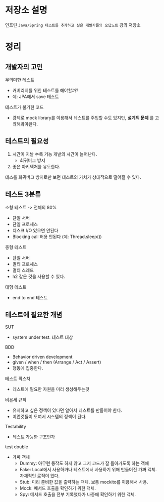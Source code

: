 # 저장소 설명
인프린 `Java/Spring 테스트를 추가하고 싶은 개발자들의 오답노트` 강의 저장소

# 정리
## 개발자의 고민
무의미한 테스트
- 커버리지를 위한 테스트를 해야할까?
- 예: JPA에서 save 테스트

테스트가 불가한 코드
- 강제로 mock library를 이용해서 테스트를 주입할 수도 있지만, __설계의 문제__ 를 고려해봐야한다.

## 테스트의 필요성
1. 시간이 지날 수록 기능 개발의 시간이 늘어난다.
   - 회귀버그 방지
2. 좋은 아키텍처를 유도한다.

테스를 회귀버그 방지로만 보면 테스트의 가치가 상대적으로 떨어질 수 있다. 

## 테스트 3분류
소형 테스트 -> 전체의 80%
- 단일 서버
- 단일 프로세스
- 디스크 I/O 있으면 안된다
- Blocking call 허용 안된다 (예: Thread.sleep())

중형 테스트
- 단일 서버
- 멀티 프로세스
- 멀티 스레드
- h2 같은 것을 사용할 수 있다.

대형 테스트
- end to end 테스트

## 테스트에 필요한 개념
SUT
- system under test. 테스트 대상 

BDD
- Behavior driven development
- given / when / then (Arrange / Act / Assert)
- 행동에 집중한다.

테스트 픽스처
- 테스트에 필요한 자원을 미리 생성해두는것 

비욘세 규칙
- 유지하고 싶은 정책이 있다면 알아서 테스트를 만들어야 한다. 
- 이런것들이 모여서 시스템의 정책이 된다.

Testability
- 테스트 가능한 구조인가

test double
- 가짜 객체
   - Dummy: 아무런 동작도 하지 않고 그저 코드가 잘 돌아가도록 하는 객체
   - Fake: Local에서 사용하거나 테스트에서 사용하기 위해 만들어진 가짜 객체. 자체적인 로직이 있다.
   - Stub: 미리 준비한 값을 출력하는 객체. 보통 mockito를 이용해서 사용.
   - Mock: 메서드 호출을 확인하기 위한 객체. 
   - Spy: 메서드 호출을 전부 기록했다가 나중에 확인하기 위한 객체. 

